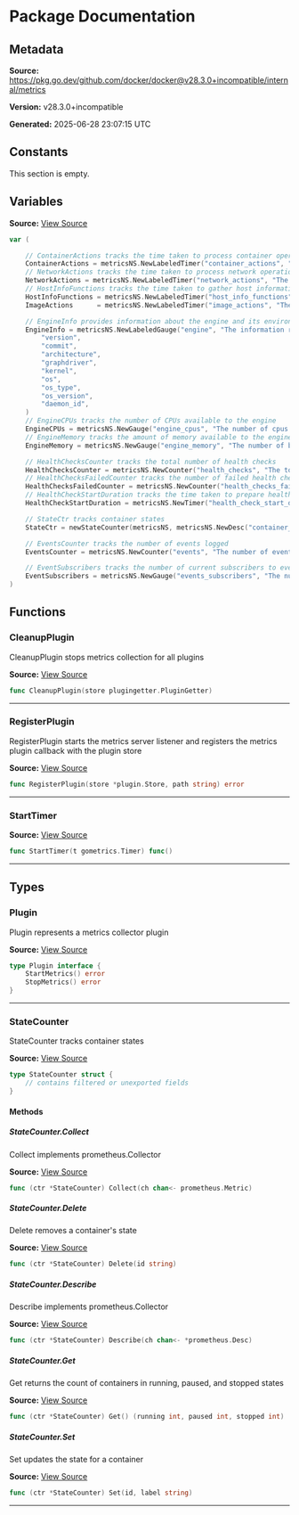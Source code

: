# Package Documentation

## Metadata

**Source:** https://pkg.go.dev/github.com/docker/docker@v28.3.0+incompatible/internal/metrics

**Version:** v28.3.0+incompatible

**Generated:** 2025-06-28 23:07:15 UTC

## Constants

This section is empty.

## Variables

**Source:** [View Source](https://github.com/docker/docker/blob/v28.3.0/internal/metrics/metrics.go#L10)

```go
var (

	// ContainerActions tracks the time taken to process container operations
	ContainerActions = metricsNS.NewLabeledTimer("container_actions", "The number of seconds it takes to process each container action", "action")
	// NetworkActions tracks the time taken to process network operations
	NetworkActions = metricsNS.NewLabeledTimer("network_actions", "The number of seconds it takes to process each network action", "action")
	// HostInfoFunctions tracks the time taken to gather host information
	HostInfoFunctions = metricsNS.NewLabeledTimer("host_info_functions", "The number of seconds it takes to call functions gathering info about the host", "function")
	ImageActions      = metricsNS.NewLabeledTimer("image_actions", "The number of seconds it takes to process each image action", "action")

	// EngineInfo provides information about the engine and its environment
	EngineInfo = metricsNS.NewLabeledGauge("engine", "The information related to the engine and the OS it is running on", gometrics.Unit("info"),
		"version",
		"commit",
		"architecture",
		"graphdriver",
		"kernel",
		"os",
		"os_type",
		"os_version",
		"daemon_id",
	)
	// EngineCPUs tracks the number of CPUs available to the engine
	EngineCPUs = metricsNS.NewGauge("engine_cpus", "The number of cpus that the host system of the engine has", gometrics.Unit("cpus"))
	// EngineMemory tracks the amount of memory available to the engine
	EngineMemory = metricsNS.NewGauge("engine_memory", "The number of bytes of memory that the host system of the engine has", gometrics.Bytes)

	// HealthChecksCounter tracks the total number of health checks
	HealthChecksCounter = metricsNS.NewCounter("health_checks", "The total number of health checks")
	// HealthChecksFailedCounter tracks the number of failed health checks
	HealthChecksFailedCounter = metricsNS.NewCounter("health_checks_failed", "The total number of failed health checks")
	// HealthCheckStartDuration tracks the time taken to prepare health checks
	HealthCheckStartDuration = metricsNS.NewTimer("health_check_start_duration", "The number of seconds it takes to prepare to run health checks")

	// StateCtr tracks container states
	StateCtr = newStateCounter(metricsNS, metricsNS.NewDesc("container_states", "The count of containers in various states", gometrics.Unit("containers"), "state"))

	// EventsCounter tracks the number of events logged
	EventsCounter = metricsNS.NewCounter("events", "The number of events logged")

	// EventSubscribers tracks the number of current subscribers to events
	EventSubscribers = metricsNS.NewGauge("events_subscribers", "The number of current subscribers to events", gometrics.Total)
)
```

## Functions

### CleanupPlugin

CleanupPlugin stops metrics collection for all plugins

**Source:** [View Source](https://github.com/docker/docker/blob/v28.3.0/internal/metrics/plugin_unix.go#L82)  

```go
func CleanupPlugin(store plugingetter.PluginGetter)
```

---

### RegisterPlugin

RegisterPlugin starts the metrics server listener and registers the metrics plugin
callback with the plugin store

**Source:** [View Source](https://github.com/docker/docker/blob/v28.3.0/internal/metrics/plugin_unix.go#L50)  

```go
func RegisterPlugin(store *plugin.Store, path string) error
```

---

### StartTimer

**Source:** [View Source](https://github.com/docker/docker/blob/v28.3.0/internal/metrics/metrics.go#L69)  

```go
func StartTimer(t gometrics.Timer) func()
```

---

## Types

### Plugin

Plugin represents a metrics collector plugin

**Source:** [View Source](https://github.com/docker/docker/blob/v28.3.0/internal/metrics/plugin_unix.go#L26)  

```go
type Plugin interface {
	StartMetrics() error
	StopMetrics() error
}
```

---

### StateCounter

StateCounter tracks container states

**Source:** [View Source](https://github.com/docker/docker/blob/v28.3.0/internal/metrics/metrics.go#L74)  

```go
type StateCounter struct {
	// contains filtered or unexported fields
}
```

#### Methods

##### StateCounter.Collect

Collect implements prometheus.Collector

**Source:** [View Source](https://github.com/docker/docker/blob/v28.3.0/internal/metrics/metrics.go#L129)  

```go
func (ctr *StateCounter) Collect(ch chan<- prometheus.Metric)
```

##### StateCounter.Delete

Delete removes a container's state

**Source:** [View Source](https://github.com/docker/docker/blob/v28.3.0/internal/metrics/metrics.go#L116)  

```go
func (ctr *StateCounter) Delete(id string)
```

##### StateCounter.Describe

Describe implements prometheus.Collector

**Source:** [View Source](https://github.com/docker/docker/blob/v28.3.0/internal/metrics/metrics.go#L124)  

```go
func (ctr *StateCounter) Describe(ch chan<- *prometheus.Desc)
```

##### StateCounter.Get

Get returns the count of containers in running, paused, and stopped states

**Source:** [View Source](https://github.com/docker/docker/blob/v28.3.0/internal/metrics/metrics.go#L90)  

```go
func (ctr *StateCounter) Get() (running int, paused int, stopped int)
```

##### StateCounter.Set

Set updates the state for a container

**Source:** [View Source](https://github.com/docker/docker/blob/v28.3.0/internal/metrics/metrics.go#L108)  

```go
func (ctr *StateCounter) Set(id, label string)
```

---

